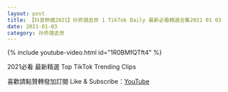 ```yaml
---
layout: post
title: 【抖音熱搜2021】孙侨潞去世 1 TikTok Daily 最新必看精選合集2021 01 03
date: 2021-01-03
category: 孙侨潞去世
---
```


{% include youtube-video.html id="1R0BMfQTft4" %}

2021必看 最新精選 Top TikTok Trending Clips

喜歡請點贊轉發加訂閱 Like & Subscribe：[YouTube](https://www.youtube.com/channel/UCAoR7VcanIPd04uEq_GIylA/videos)


